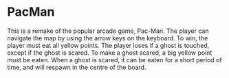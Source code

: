 # PacMan
This is a remake of the popular arcade game, Pac-Man. The player can navigate the map by using the arrow keys on
the keyboard. To win, the player must eat all yellow points. The player loses if a ghost is touched, except
if the ghost is scared. To make a ghost scared, a big yellow point must be eaten. When a ghost is scared,
it can be eaten for a short period of time, and will respawn in the centre of the board.
